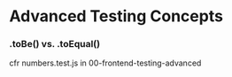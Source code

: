 # Advanced Testing Concepts

### .toBe() vs. .toEqual()
cfr numbers.test.js in 00-frontend-testing-advanced

